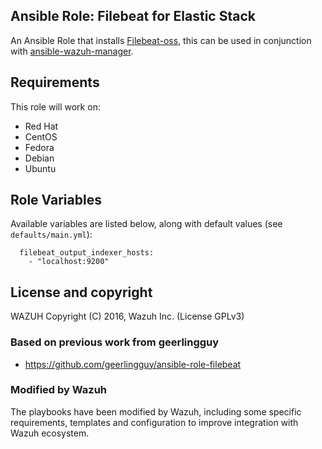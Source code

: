 Ansible Role: Filebeat for Elastic Stack
------------------------------------

An Ansible Role that installs [Filebeat-oss](https://www.elastic.co/products/beats/filebeat), this can be used in conjunction with [ansible-wazuh-manager](https://github.com/wazuh/wazuh-ansible/ansible-wazuh-server).

Requirements
------------

This role will work on:
 * Red Hat
 * CentOS
 * Fedora
 * Debian
 * Ubuntu

Role Variables
--------------

Available variables are listed below, along with default values (see `defaults/main.yml`):

```
  filebeat_output_indexer_hosts:
    - "localhost:9200"

```

License and copyright
---------------------

WAZUH Copyright (C) 2016, Wazuh Inc. (License GPLv3)

### Based on previous work from geerlingguy

 - https://github.com/geerlingguy/ansible-role-filebeat

### Modified by Wazuh

The playbooks have been modified by Wazuh, including some specific requirements, templates and configuration to improve integration with Wazuh ecosystem.

